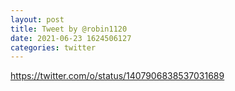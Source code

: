 ```yaml
--- 
layout: post 
title: Tweet by @robin1120 
date: 2021-06-23 1624506127 
categories: twitter 
--- 
```

https://twitter.com/o/status/1407906838537031689